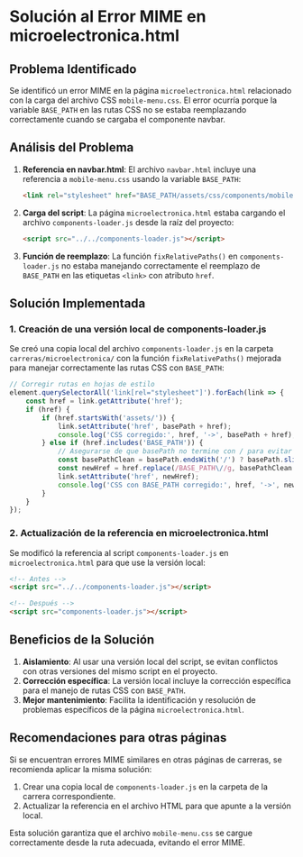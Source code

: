 # Solución al Error MIME en microelectronica.html

## Problema Identificado
Se identificó un error MIME en la página `microelectronica.html` relacionado con la carga del archivo CSS `mobile-menu.css`. El error ocurría porque la variable `BASE_PATH` en las rutas CSS no se estaba reemplazando correctamente cuando se cargaba el componente navbar.

## Análisis del Problema
1. **Referencia en navbar.html**: El archivo `navbar.html` incluye una referencia a `mobile-menu.css` usando la variable `BASE_PATH`:
   ```html
   <link rel="stylesheet" href="BASE_PATH/assets/css/components/mobile-menu.css" class="dynamic-path">
   ```

2. **Carga del script**: La página `microelectronica.html` estaba cargando el archivo `components-loader.js` desde la raíz del proyecto:
   ```html
   <script src="../../components-loader.js"></script>
   ```

3. **Función de reemplazo**: La función `fixRelativePaths()` en `components-loader.js` no estaba manejando correctamente el reemplazo de `BASE_PATH` en las etiquetas `<link>` con atributo `href`.

## Solución Implementada

### 1. Creación de una versión local de components-loader.js
Se creó una copia local del archivo `components-loader.js` en la carpeta `carreras/microelectronica/` con la función `fixRelativePaths()` mejorada para manejar correctamente las rutas CSS con `BASE_PATH`:

```javascript
// Corregir rutas en hojas de estilo
element.querySelectorAll('link[rel="stylesheet"]').forEach(link => {
    const href = link.getAttribute('href');
    if (href) {
        if (href.startsWith('assets/')) {
            link.setAttribute('href', basePath + href);
            console.log('CSS corregido:', href, '->', basePath + href);
        } else if (href.includes('BASE_PATH')) {
            // Asegurarse de que basePath no termine con / para evitar doble slash
            const basePathClean = basePath.endsWith('/') ? basePath.slice(0, -1) : basePath;
            const newHref = href.replace(/BASE_PATH\//g, basePathClean + '/').replace(/BASE_PATH/g, basePathClean);
            link.setAttribute('href', newHref);
            console.log('CSS con BASE_PATH corregido:', href, '->', newHref);
        }
    }
});
```

### 2. Actualización de la referencia en microelectronica.html
Se modificó la referencia al script `components-loader.js` en `microelectronica.html` para que use la versión local:

```html
<!-- Antes -->
<script src="../../components-loader.js"></script>

<!-- Después -->
<script src="components-loader.js"></script>
```

## Beneficios de la Solución
1. **Aislamiento**: Al usar una versión local del script, se evitan conflictos con otras versiones del mismo script en el proyecto.
2. **Corrección específica**: La versión local incluye la corrección específica para el manejo de rutas CSS con `BASE_PATH`.
3. **Mejor mantenimiento**: Facilita la identificación y resolución de problemas específicos de la página `microelectronica.html`.

## Recomendaciones para otras páginas
Si se encuentran errores MIME similares en otras páginas de carreras, se recomienda aplicar la misma solución:
1. Crear una copia local de `components-loader.js` en la carpeta de la carrera correspondiente.
2. Actualizar la referencia en el archivo HTML para que apunte a la versión local.

Esta solución garantiza que el archivo `mobile-menu.css` se cargue correctamente desde la ruta adecuada, evitando el error MIME.
